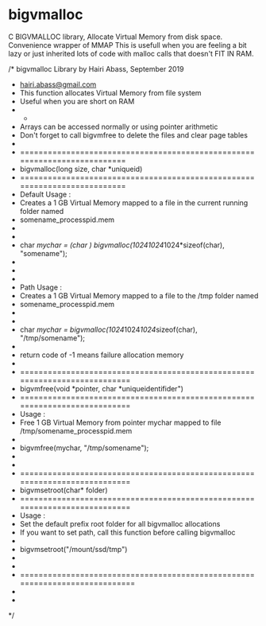 # bigvmalloc
C BIGVMALLOC library, Allocate Virtual Memory from disk space. Convenience wrapper of MMAP
This is usefull when you are feeling a bit lazy or just inherited lots of code with
malloc calls that doesn't FIT IN RAM.


/* bigvmalloc Library by Hairi Abass, September 2019
 * hairi.abass@gmail.com
 * This function allocates Virtual Memory from file system
 * Useful when you are short on RAM
 *  * 
 * Arrays can be accessed normally or using pointer arithmetic
 * Don't forget to call bigvmfree to delete the files and clear page tables
 *
 * ==========================================================================
 * bigvmalloc(long size, char *uniqueid)
 * ==========================================================================
 * Default Usage :
 * Creates a 1 GB Virtual Memory mapped to a file in the current running folder named
 * somename_processpid.mem
 * 
 * 
 * char *mychar = (char *) bigvmalloc(1024*1024*1024*sizeof(char), "somename");
 *
 * 
 * 
 * Path Usage :
 * Creates a 1 GB Virtual Memory mapped to a file to the /tmp folder named
 * somename_processpid.mem
 * 
 * 
 * char *mychar = bigvmalloc(1024*1024*1024*sizeof(char), "/tmp/somename");
 *
 * return code of -1 means failure allocation memory
 * 
 * ===========================================================================
 * bigvmfree(void *pointer, char *uniqueidentifider")
 * ===========================================================================
 * Usage :
 * Free 1 GB Virtual Memory from pointer mychar mapped to file /tmp/somename_processpid.mem
 * 
 * bigvmfree(mychar,  "/tmp/somename");
 *
 *
 * ===========================================================================
 * bigvmsetroot(char* folder)
 * ===========================================================================
 * Usage :
 * Set the default prefix root folder for all bigvmalloc allocations
 * If you want to set path, call this function before calling bigvmalloc
 * 
 * bigvmsetroot("/mount/ssd/tmp")
 * 
 * 
 * ============================================================================
 * 
 * 
 */

